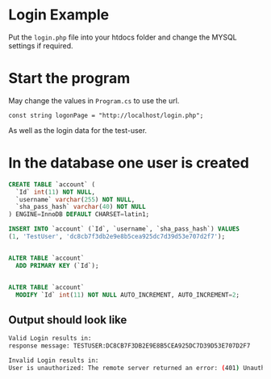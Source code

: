# Login Example

Put the `login.php` file into your htdocs folder and change the MYSQL settings if required.

# Start the program
May change the values in `Program.cs` to use the url.

``` CSharp
const string logonPage = "http://localhost/login.php";
```

As well as the login data for the test-user.

# In the database one user is created

``` SQL
CREATE TABLE `account` (
  `Id` int(11) NOT NULL,
  `username` varchar(255) NOT NULL,
  `sha_pass_hash` varchar(40) NOT NULL
) ENGINE=InnoDB DEFAULT CHARSET=latin1;

INSERT INTO `account` (`Id`, `username`, `sha_pass_hash`) VALUES
(1, 'TestUser', 'dc8cb7f3db2e9e8b5cea925dc7d39d53e707d2f7');


ALTER TABLE `account`
  ADD PRIMARY KEY (`Id`);


ALTER TABLE `account`
  MODIFY `Id` int(11) NOT NULL AUTO_INCREMENT, AUTO_INCREMENT=2;
```

## Output should look like

``` Bash
Valid Login results in:
response message: TESTUSER:DC8CB7F3DB2E9E8B5CEA925DC7D39D53E707D2F7

Invalid Login results in:
User is unauthorized: The remote server returned an error: (401) Unauthorized.
```
